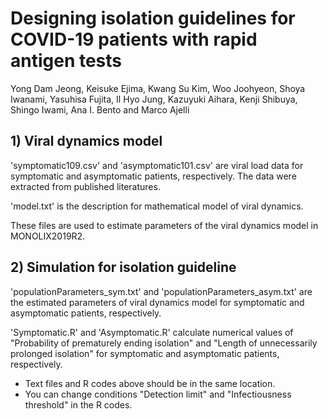 # Designing isolation guidelines for COVID-19 patients with rapid antigen tests

Yong Dam Jeong, Keisuke Ejima, Kwang Su Kim, Woo Joohyeon, Shoya Iwanami, Yasuhisa Fujita, Il Hyo Jung, Kazuyuki Aihara, Kenji Shibuya, Shingo Iwami, Ana I. Bento and Marco Ajelli


## 1) Viral dynamics model

'symptomatic109.csv' and 'asymptomatic101.csv' are viral load data for symptomatic and asymptomatic patients, respectively. The data were extracted from published literatures.

'model.txt' is the description for mathematical model of viral dynamics.

These files are used to estimate parameters of the viral dynamics model in MONOLIX2019R2.


## 2) Simulation for isolation guideline

'populationParameters_sym.txt' and 'populationParameters_asym.txt' are the estimated parameters of viral dynamics model for symptomatic and asymptomatic patients, respectively.

'Symptomatic.R' and 'Asymptomatic.R' calculate numerical values of "Probability of prematurely ending isolation" and "Length of unnecessarily prolonged isolation" for symptomatic and asymptomatic patients, respectively.

* Text files and R codes above should be in the same location.
* You can change conditions "Detection limit" and "Infectiousness threshold" in the R codes. 
